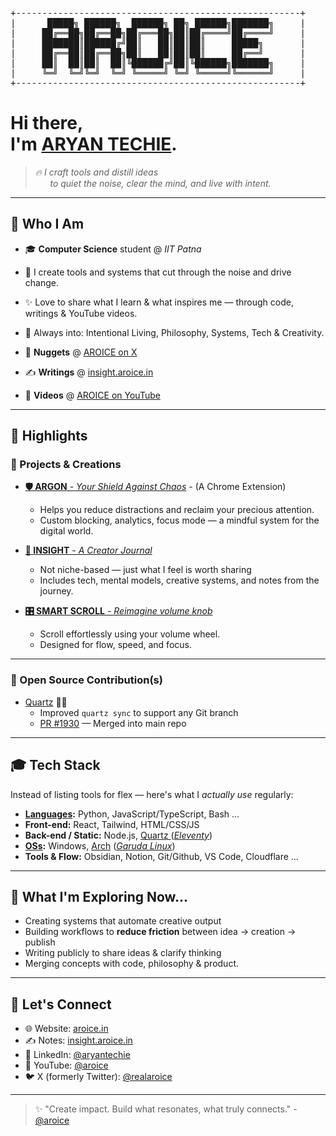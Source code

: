 <pre>
+------------------------------------------------------+
|      █████╗ ██████╗  ██████╗ ██╗ ██████╗███████╗     |
|     ██╔══██╗██╔══██╗██╔═══██╗██║██╔════╝██╔════╝     |
|     ███████║██████╔╝██║   ██║██║██║     █████╗       |
|     ██╔══██║██╔══██╗██║   ██║██║██║     ██╔══╝       |
|     ██║  ██║██║  ██║╚██████╔╝██║╚██████╗███████╗     |
|     ╚═╝  ╚═╝╚═╝  ╚═╝ ╚═════╝ ╚═╝ ╚═════╝╚══════╝     |
+------------------------------------------------------+
</pre>

# Hi there, <br> I'm [ARYAN TECHIE](aryan@aroice.in).

> *🔥 I craft tools and distill ideas <br> &nbsp; &nbsp; &nbsp; to quiet the noise, clear the mind, and live with intent.*
<!-- > *🔥 I design tools and distill ideas — helping myself and others cut the noise, think clearly, and live with intent.* -->

---
## 🧠 Who I Am

- 🎓 **Computer Science** student @ *IIT Patna*
    
- 🚀 I create tools and systems that cut through the noise and drive change.
- ✨ Love to share what I learn & what inspires me — through code, writings & YouTube videos.
- 🌱 Always into: Intentional Living, Philosophy, Systems, Tech & Creativity.

- 💎 **Nuggets** @ [AROICE on X](https://x.com/aryantechie)  

- ✍️ **Writings** @ [insight.aroice.in](https://insight.aroice.in)  

- 🎥 **Videos** @ [AROICE on YouTube](https://youtube.com/@aroice)  


---

## 🌟 Highlights

### 🔧 Projects & Creations

-  [**🛡️ ARGON** - *Your Shield Against Chaos*](https://argon.aroice.in) - (A Chrome Extension)
    - Helps you reduce distractions and reclaim your precious attention.
    - Custom blocking, analytics, focus mode — a mindful system for the digital world.

- [**📝 INSIGHT** - *A Creator Journal*](https://insight.aroice.in)
  - Not niche-based — just what I feel is worth sharing
  - Includes tech, mental models, creative systems, and notes from the journey.

- [**🎛️ SMART SCROLL** - *Reimagine volume knob*](https://github.com/Aryan-Techie/SmartScroll)
  - Scroll effortlessly using your volume wheel.
  - Designed for flow, speed, and focus.


---

### 💎 Open Source Contribution(s)

- [Quartz](https://github.com/jackyzha0/quartz) ✔⃣
  - Improved `quartz sync` to support any Git branch
  - [PR #1930](https://github.com/jackyzha0/quartz/pull/1930) — Merged into main repo

---

## 🎓 Tech Stack

Instead of listing tools for flex — here's what I *actually use* regularly:

- **[Languages](https://en.wikipedia.org/wiki/Programming_language):** Python, JavaScript/TypeScript, Bash ...
- **Front-end:** React, Tailwind, HTML/CSS/JS
- **Back-end / Static:** Node.js, [Quartz ](https://github.com/jackyzha0/quartz)([*Eleventy*](https://www.11ty.dev/))
- **[OSs](https://en.wikipedia.org/wiki/Operating_system):** Windows, [Arch](https://archlinux.org) ([*Garuda Linux*](https://garudalinux.org))
- **Tools & Flow:** Obsidian, Notion, Git/Github, VS Code, Cloudflare ...


---

## 🚀 What I'm Exploring Now...

- Creating systems that automate creative output
- Building workflows to **reduce friction** between idea → creation → publish
- Writing publicly to share ideas & clarify thinking
- Merging concepts with code, philosophy & product.


---

## 💬 Let's Connect

- 🌐 Website: [aroice.in](https://aroice.in)
- ✍️ Notes: [insight.aroice.in](https://insight.aroice.in)
- 💼 LinkedIn: [@aryantechie](https://www.linkedin.com/in/aryantechie/)
- 🎥 YouTube: [@aroice](https://youtube.com/@aroice)
- 🐦 X (formerly Twitter): [@realaroice](https://twitter.com/realaroice)

---

<!-- > "Create impact. Create something that resonates and truly connects." -->

> ✨ "Create impact. Build what resonates, what truly connects." - [@aroice](https://aroice.in)
